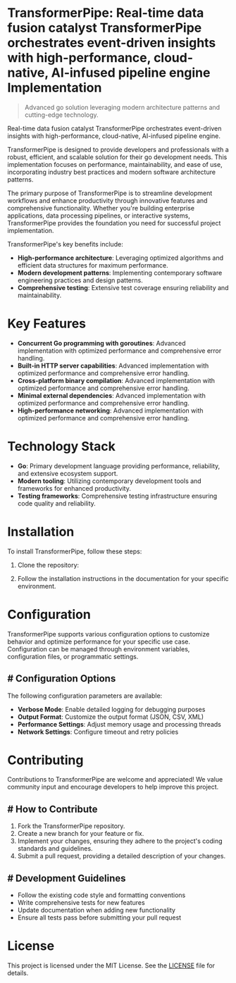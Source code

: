 <!-- fallback_TransformerPipe_20250804210746_15556 -->

# TransformerPipe: Real-time data fusion catalyst TransformerPipe orchestrates event-driven insights with high-performance, cloud-native, AI-infused pipeline engine Implementation
> Advanced go solution leveraging modern architecture patterns and cutting-edge technology.

Real-time data fusion catalyst TransformerPipe orchestrates event-driven insights with high-performance, cloud-native, AI-infused pipeline engine.

TransformerPipe is designed to provide developers and professionals with a robust, efficient, and scalable solution for their go development needs. This implementation focuses on performance, maintainability, and ease of use, incorporating industry best practices and modern software architecture patterns.

The primary purpose of TransformerPipe is to streamline development workflows and enhance productivity through innovative features and comprehensive functionality. Whether you're building enterprise applications, data processing pipelines, or interactive systems, TransformerPipe provides the foundation you need for successful project implementation.

TransformerPipe's key benefits include:

* **High-performance architecture**: Leveraging optimized algorithms and efficient data structures for maximum performance.
* **Modern development patterns**: Implementing contemporary software engineering practices and design patterns.
* **Comprehensive testing**: Extensive test coverage ensuring reliability and maintainability.

# Key Features

* **Concurrent Go programming with goroutines**: Advanced implementation with optimized performance and comprehensive error handling.
* **Built-in HTTP server capabilities**: Advanced implementation with optimized performance and comprehensive error handling.
* **Cross-platform binary compilation**: Advanced implementation with optimized performance and comprehensive error handling.
* **Minimal external dependencies**: Advanced implementation with optimized performance and comprehensive error handling.
* **High-performance networking**: Advanced implementation with optimized performance and comprehensive error handling.

# Technology Stack

* **Go**: Primary development language providing performance, reliability, and extensive ecosystem support.
* **Modern tooling**: Utilizing contemporary development tools and frameworks for enhanced productivity.
* **Testing frameworks**: Comprehensive testing infrastructure ensuring code quality and reliability.

# Installation

To install TransformerPipe, follow these steps:

1. Clone the repository:


2. Follow the installation instructions in the documentation for your specific environment.

# Configuration

TransformerPipe supports various configuration options to customize behavior and optimize performance for your specific use case. Configuration can be managed through environment variables, configuration files, or programmatic settings.

## # Configuration Options

The following configuration parameters are available:

* **Verbose Mode**: Enable detailed logging for debugging purposes
* **Output Format**: Customize the output format (JSON, CSV, XML)
* **Performance Settings**: Adjust memory usage and processing threads
* **Network Settings**: Configure timeout and retry policies

# Contributing

Contributions to TransformerPipe are welcome and appreciated! We value community input and encourage developers to help improve this project.

## # How to Contribute

1. Fork the TransformerPipe repository.
2. Create a new branch for your feature or fix.
3. Implement your changes, ensuring they adhere to the project's coding standards and guidelines.
4. Submit a pull request, providing a detailed description of your changes.

## # Development Guidelines

* Follow the existing code style and formatting conventions
* Write comprehensive tests for new features
* Update documentation when adding new functionality
* Ensure all tests pass before submitting your pull request

# License

This project is licensed under the MIT License. See the [LICENSE](https://github.com/coralnws/TransformerPipe/blob/main/LICENSE) file for details.
